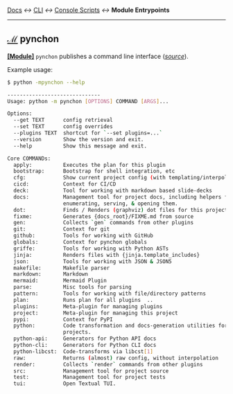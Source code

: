 
[tooltip-module-entrypoints]: ## "Module Entrypoints"
[tooltip-package-entrypoints]: ## "Console Script Entrypoint"

[Docs](../) *↔* [CLI](README.md) *↔* [Console Scripts](README.md#console-scripts) *↔* **Module Entrypoints**

---------------------------------------------------


## [**ℳ**][tooltip-module-entrypoints] pynchon

[**[Module]**](README.md#module-entrypoints) `pynchon` publishes a command line interface (*[source](/src/pynchon/__main__.py)*).

Example usage:

```bash
$ python -mpynchon --help

------------------------------
Usage: python -m pynchon [OPTIONS] COMMAND [ARGS]...

Options:
  --get TEXT      config retrieval
  --set TEXT      config overrides
  --plugins TEXT  shortcut for `--set plugins=...`
  --version       Show the version and exit.
  --help          Show this message and exit.

Core COMMANDs:
  apply:          Executes the plan for this plugin
  bootstrap:      Bootstrap for shell integration, etc
  cfg:            Show current project config (with templating/interpolation)
  cicd:           Context for CI/CD
  deck:           Tool for working with markdown based slide-decks
  docs:           Management tool for project docs, including helpers for
                  enumerating, serving, & opening them.
  dot:            Finds / Renders (graphviz) dot files for this project
  fixme:          Generates {docs_root}/FIXME.md from source
  gen:            Collects `gen` commands from other plugins
  git:            Context for git
  github:         Tools for working with GitHub
  globals:        Context for pynchon globals
  griffe:         Tools for working with Python ASTs
  jinja:          Renders files with {jinja.template_includes}
  json:           Tools for working with JSON & JSON5
  makefile:       Makefile parser
  markdown:       Markdown
  mermaid:        Mermaid Plugin
  parse:          Misc tools for parsing
  pattern:        Tools for working with file/directory patterns
  plan:           Runs plan for all plugins  ..
  plugins:        Meta-plugin for managing plugins
  project:        Meta-plugin for managing this project
  pypi:           Context for PyPI
  python:         Code transformation and docs-generation utilities for python
                  projects.
  python-api:     Generators for Python API docs
  python-cli:     Generators for Python CLI docs
  python-libcst:  Code-transforms via libcst[1]
  raw:            Returns (almost) raw config, without interpolation
  render:         Collects `render` commands from other plugins
  src:            Management tool for project source
  test:           Management tool for project tests
  tui:            Open Textual TUI.
```